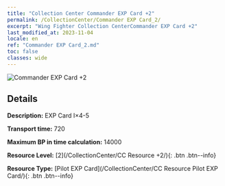 ```yaml
---
title: "Collection Center Commander EXP Card +2"
permalink: /CollectionCenter/Commander EXP Card_2/
excerpt: "Wing Fighter Collection CenterCommander EXP Card +2"
last_modified_at: 2023-11-04
locale: en
ref: "Commander EXP Card_2.md"
toc: false
classes: wide
---
```



![Commander EXP Card +2](/images/cc/CC_Pilot_EXP_Card_2.png)

## Details

  **Description:** EXP Card I×4-5

  **Transport time:** 720

  **Maximum BP in time calculation:** 14000

  **Resource Level:** [2](/CollectionCenter/CC Resource +2/){: .btn .btn--info}

  **Resource Type:** [Pilot EXP Card](/CollectionCenter/CC Resource Pilot EXP Card/){: .btn .btn--info}


